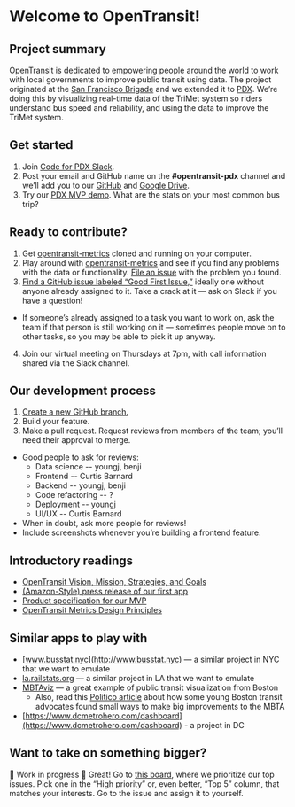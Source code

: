 # Welcome to OpenTransit!

## Project summary

OpenTransit is dedicated to empowering people around the world to work with local governments to improve public transit using data. The project originated at the [San Francisco Brigade](https://muni.opentransit.city/) and we extended it to [PDX](http://opentransit-youngj.herokuapp.com/). We’re doing this by visualizing real-time data of the TriMet system so riders understand bus speed and reliability, and using the data to improve the TriMet system.

## Get started

1. Join [Code for PDX Slack](http://www.codeforpdx.org/welcome).
2. Post your email and GitHub name on the **#opentransit-pdx** channel and we’ll add you to our [GitHub](https://github.com/codeforpdx/opentransit-metrics) and [Google Drive](https://drive.google.com/drive/folders/10usf0ddMH1Z8Q06ZsHqacKROm3xZ4NZe?usp=sharing).
3. Try our [PDX MVP demo](http://opentransit-youngj.herokuapp.com/). What are the stats on your most common bus trip?

## Ready to contribute?

1. Get [opentransit-metrics](https://github.com/codeforpdx/opentransit-metrics) cloned and running on your computer.
2. Play around with [opentransit-metrics](https://github.com/codeforpdx/opentransit-metrics) and see if you find any problems with the data or functionality. [File an issue](https://github.com/codeforpdx/opentransit-metrics/issues) with the problem you found.
3. [Find a GitHub issue labeled “Good First Issue,”](https://github.com/codeforpdx/opentransit-metrics/labels/Good%20First%20Issue) ideally one without anyone already assigned to it. Take a crack at it — ask on Slack if you have a question!

- If someone’s already assigned to a task you want to work on, ask the team if that person is still working on it — sometimes people move on to other tasks, so you may be able to pick it up anyway.

4. Join our virtual meeting on Thursdays at 7pm, with call information shared via the Slack channel.

## Our development process

1. [Create a new GitHub branch.](https://github.com/codeforpdx/opentransit-metrics)
2. Build your feature.
3. Make a pull request. Request reviews from members of the team; you’ll need their approval to merge.

- Good people to ask for reviews:
  - Data science -- youngj, benji
  - Frontend -- Curtis Barnard
  - Backend -- youngj, benji
  - Code refactoring -- ?
  - Deployment -- youngj
  - UI/UX -- Curtis Barnard
- When in doubt, ask more people for reviews!
- Include screenshots whenever you’re building a frontend feature.

## Introductory readings

- [OpenTransit Vision, Mission, Strategies, and Goals](https://docs.google.com/document/d/1Ch1RvSSxlmOMLQfvgyd2ipuXOiRh5YpB4fQMgtVI-EQ/edit)
- [(Amazon-Style) press release of our first app](https://docs.google.com/document/d/10Sfw6ASFVpMMewSzZVZglEtvpyRwS9f_Dqpehk7Ilsk/edit#heading=h.az7fpa4ze61n)
- [Product specification for our MVP](https://docs.google.com/document/d/1E6rPTom6rkc9QKQCriGeYL2Aqoo4dan6eCNMxYMENyI/edit#heading=h.8afsoeezzewv)
- [OpenTransit Metrics Design Principles](https://docs.google.com/document/d/19soN0I69lygHuQbKbWlx7OKgHOek38MU2eMS0y3rH1s/edit)

## Similar apps to play with

- [www.busstat.nyc](http://www.busstat.nyc) — a similar project in NYC that we want to emulate
- [la.railstats.org](https://la.railstats.org/) — a similar project in LA that we want to emulate
- [MBTAviz](http://mbtaviz.github.io/) — a great example of public transit visualization from Boston
  - Also, read this [Politico article](https://www.politico.com/magazine/story/2018/10/25/what-works-boston-transit-221839) about how some young Boston transit advocates found small ways to make big improvements to the MBTA
- [https://www.dcmetrohero.com/dashboard](https://www.dcmetrohero.com/dashboard) - a project in DC

## Want to take on something bigger?

🚧 Work in progress 🚧
Great! Go to [this board](https://github.com/codeforpdx/opentransit-metrics/projects), where we prioritize our top issues. Pick one in the “High priority” or, even better, “Top 5” column, that matches your interests. Go to the issue and assign it to yourself.

